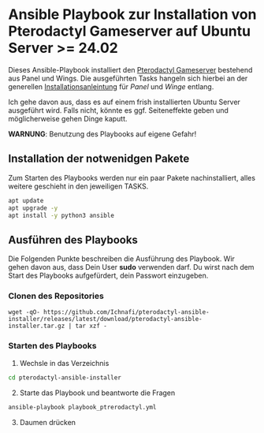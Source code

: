 # Ansible Playbook zur Installation von Pterodactyl Gameserver auf Ubuntu Server >= 24.02
Dieses Ansible-Playbook installiert den [Pterodactyl Gameserver](https://pterodactyl.io/) bestehend aus Panel und Wings. Die ausgeführten Tasks hangeln sich hierbei an der generellen [Installationsanleintung](https://pterodactyl.io/panel/1.0/getting_started.html) für _Panel_ und _Winge_ entlang.

Ich gehe davon aus, dass es auf einem frish installierten Ubuntu Server ausgeführt wird. Falls nicht, könnte es ggf. Seiteneffekte geben und möglicherweise gehen Dinge kaputt.

__WARNUNG__: Benutzung des Playbooks auf eigene Gefahr!

## Installation der notwenidgen Pakete
Zum Starten des Playbooks werden nur ein paar Pakete nachinstalliert, alles weitere geschieht in den jeweiligen TASKS.

```bash
apt update
apt upgrade -y
apt install -y python3 ansible
```

## Ausführen des Playbooks
Die Folgenden Punkte beschreiben die Ausführung des Playbook. Wir gehen davon aus, dass Dein User __sudo__ verwenden darf. Du wirst nach dem Start des Playbooks aufgefürdert, dein Passwort einzugeben.

### Clonen des Repositories
    wget -qO- https://github.com/Ichnafi/pterodactyl-ansible-installer/releases/latest/download/pterodactyl-ansible-installer.tar.gz | tar xzf -

### Starten des Playbooks

1. Wechsle in das Verzeichnis
```bash
cd pterodactyl-ansible-installer
```

2. Starte das Playbook und beantworte die Fragen

```bash
ansible-playbook playbook_ptrerodactyl.yml
```

3. Daumen drücken
